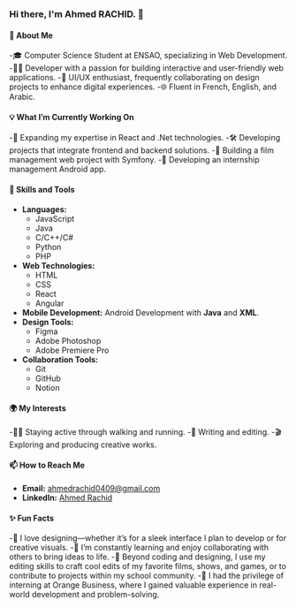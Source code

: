 ### **Hi there, I'm Ahmed RACHID. 👋**

#### **🌟 About Me**
  -🎓 Computer Science Student at ENSAO, specializing in Web Development.
  -👨‍💻 Developer with a passion for building interactive and user-friendly web applications.
  -🎨 UI/UX enthusiast, frequently collaborating on design projects to enhance digital experiences.
  -🌐 Fluent in French, English, and Arabic.
  
#### **💡 What I’m Currently Working On**
-🌱 Expanding my expertise in React and .Net technologies.
-🛠 Developing projects that integrate frontend and backend solutions.
-🎥 Building a film management web project with Symfony.
-📱 Developing an internship management Android app.

#### **🚀 Skills and Tools**
- **Languages:** 
  - JavaScript
  - Java
  - C/C++/C#
  - Python
  - PHP
- **Web Technologies:** 
  - HTML
  - CSS
  - React
  - Angular
- **Mobile Development:** Android Development with **Java** and **XML**.
- **Design Tools:** 
  - Figma
  - Adobe Photoshop
  - Adobe Premiere Pro
- **Collaboration Tools:** 
  - Git
  - GitHub
  - Notion

#### **🌍 My Interests**
-🚶‍♂️ Staying active through walking and running.
-📖 Writing and editing.
-🎬 Exploring and producing creative works.

#### **📫 How to Reach Me**
- **Email:** [ahmedrachid0409@gmail.com](mailto:ahmedrachid0409@gmail.com)
- **LinkedIn:** [Ahmed Rachid](https://www.linkedin.com/in/ahmed-rachid-aa0781306/)

#### **✨ Fun Facts**
-🎨 I love designing—whether it’s for a sleek interface I plan to develop or for creative visuals.
-🧠 I’m constantly learning and enjoy collaborating with others to bring ideas to life.
-🌟 Beyond coding and designing, I use my editing skills to craft cool edits of my favorite films, shows, and games, or to contribute to projects within my school community.
-🏢 I had the privilege of interning at Orange Business, where I gained valuable experience in real-world development and problem-solving.
